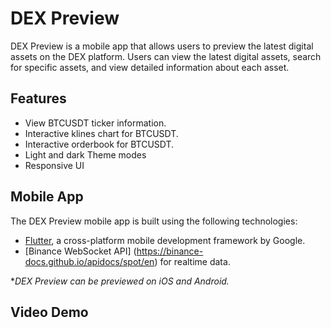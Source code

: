 # DEX Preview
DEX Preview is a mobile app that allows users to preview the latest digital assets on the DEX platform. Users can view the latest digital assets, search for specific assets, and view detailed information about each asset.

## Features
- View BTCUSDT ticker information.
- Interactive klines chart for BTCUSDT.
- Interactive orderbook for BTCUSDT.
- Light and dark Theme modes
- Responsive UI

## Mobile App
The DEX Preview mobile app is built using the following technologies:

- [Flutter](https://flutter.dev/), a cross-platform mobile development framework by Google.
- [Binance WebSocket API] (https://binance-docs.github.io/apidocs/spot/en) for realtime data.


**DEX Preview can be previewed on iOS and Android.*

## Video Demo

